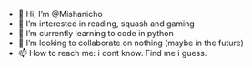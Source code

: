 - 👋 Hi, I’m @Mishanicho
- 👀 I’m interested in reading, squash and gaming
- 🌱 I’m currently learning to code in python
- 💞️ I’m looking to collaborate on nothing (maybe in the future)
- 📫 How to reach me: i dont know. Find me i guess.

<!---
Mishanicho/Mishanicho is a ✨ special ✨ repository because its `README.md` (this file) appears on your GitHub profile.
You can click the Preview link to take a look at your changes.
--->
